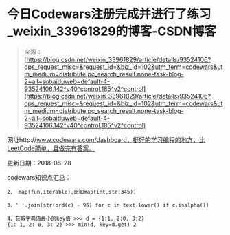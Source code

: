<!--yml
category: codewars
date: 2022-08-13 11:33:38
-->

# 今日Codewars注册完成并进行了练习_weixin_33961829的博客-CSDN博客

> 来源：[https://blog.csdn.net/weixin_33961829/article/details/93524106?ops_request_misc=&request_id=&biz_id=102&utm_term=codewars&utm_medium=distribute.pc_search_result.none-task-blog-2~all~sobaiduweb~default-4-93524106.142^v40^control,185^v2^control](https://blog.csdn.net/weixin_33961829/article/details/93524106?ops_request_misc=&request_id=&biz_id=102&utm_term=codewars&utm_medium=distribute.pc_search_result.none-task-blog-2~all~sobaiduweb~default-4-93524106.142^v40^control,185^v2^control)

网址http://www.codewars.com/dashboard，挺好的学习编程的地方，比LeetCode简单，且做完有答案。

更新日期：2018-06-28

codewars知识点汇总：

```
2、 map(fun,iterable),比如map(int,str(345))
```

```
3、' '.join(str(ord(c) - 96) for c in text.lower() if c.isalpha())
```

```
4、获取字典值最小的key值 >>> d = {1:1, 2:0, 3:2}
{1: 1, 2: 0, 3: 2} >>> min(d, key=d.get) 2
```